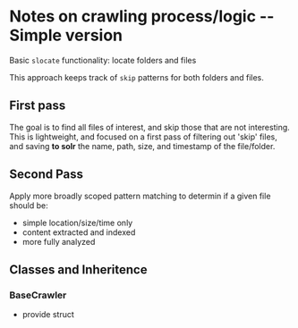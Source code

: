 # Notes on crawling process/logic -- Simple version

Basic `slocate` functionality: locate folders and files

This approach keeps track of `skip` patterns for both folders and files.

## First pass
The goal is to find all files of interest, and skip those that are not interesting.
This is lightweight, and focused on a first pass of filtering out 'skip' files, and saving **to solr** the name, path, size, and timestamp of the file/folder.


## Second Pass
Apply more broadly scoped pattern matching to determin if a given file should be:
- simple location/size/time only
- content extracted and indexed
- more fully analyzed



## Classes and Inheritence
### BaseCrawler
* provide struct


